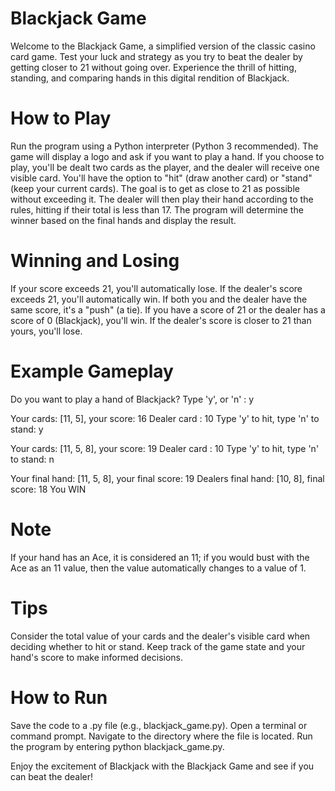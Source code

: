 # Blackjack Game
Welcome to the Blackjack Game, a simplified version of the classic casino card game. Test your luck and strategy as you try to beat the dealer by getting closer to 21 without going over. Experience the thrill of hitting, standing, and comparing hands in this digital rendition of Blackjack.

# How to Play
Run the program using a Python interpreter (Python 3 recommended).
The game will display a logo and ask if you want to play a hand.
If you choose to play, you'll be dealt two cards as the player, and the dealer will receive one visible card.
You'll have the option to "hit" (draw another card) or "stand" (keep your current cards).
The goal is to get as close to 21 as possible without exceeding it.
The dealer will then play their hand according to the rules, hitting if their total is less than 17.
The program will determine the winner based on the final hands and display the result.

# Winning and Losing
If your score exceeds 21, you'll automatically lose.
If the dealer's score exceeds 21, you'll automatically win.
If both you and the dealer have the same score, it's a "push" (a tie).
If you have a score of 21 or the dealer has a score of 0 (Blackjack), you'll win.
If the dealer's score is closer to 21 than yours, you'll lose.

# Example Gameplay
Do you want to play a hand of Blackjack? Type 'y', or 'n' : y

Your cards: [11, 5], your score: 16
Dealer card : 10
Type 'y' to hit, type 'n' to stand: y

Your cards: [11, 5, 8], your score: 19
Dealer card : 10
Type 'y' to hit, type 'n' to stand: n

Your final hand: [11, 5, 8], your final score: 19
Dealers final hand: [10, 8], final score: 18
You WIN

# Note
If your hand has an Ace, it is considered an 11; if you would bust with the Ace as an 11 value, then the value automatically changes to a value of 1.

# Tips
Consider the total value of your cards and the dealer's visible card when deciding whether to hit or stand.
Keep track of the game state and your hand's score to make informed decisions.

# How to Run
Save the code to a .py file (e.g., blackjack_game.py).
Open a terminal or command prompt.
Navigate to the directory where the file is located.
Run the program by entering python blackjack_game.py.

Enjoy the excitement of Blackjack with the Blackjack Game and see if you can beat the dealer!






